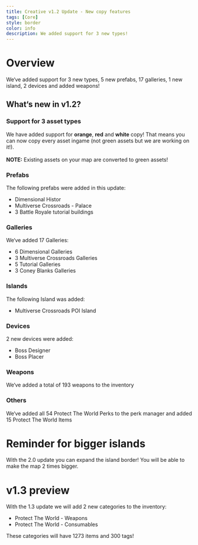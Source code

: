 ```yaml
---
title: Creative v1.2 Update - New copy features
tags: [Core]
style: border
color: info
description: We added support for 3 new types!
---
```


# Overview
We‘ve added support for 3 new types, 5 new prefabs, 17 galleries, 1 new island, 2 devices and added weapons!

## What‘s new in v1.2?
### Support for 3 asset types
We have added support for **orange**, **red** and **white** copy! That means you can now copy every asset ingame (not green assets but we are working on it!). <br><br>**NOTE:** Existing assets on your map are converted to green assets!

### Prefabs
The following prefabs were added in this update:
- Dimensional Histor
- Multiverse Crossroads - Palace
- 3 Battle Royale tutorial buildings

### Galleries
We‘ve added 17 Galleries:
- 6 Dimensional Galleries
- 3 Multiverse Crossroads Galleries
- 5 Tutorial Galleries
- 3 Coney Blanks Galleries

### Islands
The following Island was added:
- Multiverse Crossroads POI Island

### Devices
2 new devices were added:
- Boss Designer
- Boss Placer

### Weapons
We‘ve added a total of 193 weapons to the inventory

### Others
We‘ve added all 54 Protect The World Perks to the perk manager and added 15 Protect The World Items


# Reminder for bigger islands
With the 2.0 update you can expand the island border! You will be able to make the map 2 times bigger.

# v1.3 preview
With the 1.3 update we will add 2 new categories to the inventory:
- Protect The World - Weapons
- Protect The World - Consumables

These categories will have 1273 items and 300 tags!
